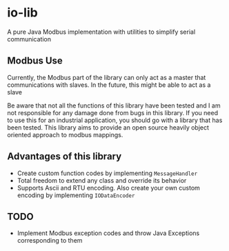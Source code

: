 # io-lib
A pure Java Modbus implementation with utilities to simplify serial communication

## Modbus Use
Currently, the Modbus part of the library can only act as a master that communications with slaves. In the future,
this might be able to act as a slave

Be aware that not all the functions of this library have been tested and I am not responsible for any damage done
from bugs in this library. If you need to use this for an industrial application, you should go with a library
that has been tested. This library aims to provide an open source heavily object oriented approach to modbus mappings.

## Advantages of this library
* Create custom function codes by implementing `MessageHandler`
* Total freedom to extend any class and override its behavior
* Supports Ascii and RTU encoding. Also create your own custom encoding by implementing `IODataEncoder`

## TODO
* Implement Modbus exception codes and throw Java Exceptions corresponding to them
